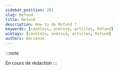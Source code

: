 ```yaml
---
sidebar_position: 201
slug: Refund
title: Refund
description: How to do Refund ?
keywords: [cashless, android, articles, Refund]
wiktags: [cashless, android, articles, Refund]
authors: Adrienne
---
```



:::note

En cours de rédaction
:::